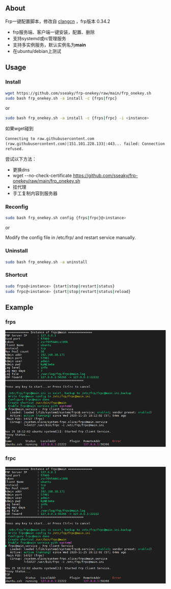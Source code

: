 
About
-----------

Frp一键配置脚本，修改自 [clangcn](https://github.com/clangcn/onekey-install-shell) ，frp版本 0.34.2

- frp服务端、客户端一键安装，配置、删除
- 支持systemd或rc管理服务
- 支持多实例服务，默认实例名为**main**
- 在ubuntu/debian上测试

## Usage

### Install

```Bash
wget https://github.com/sseaky/frp-onekey/raw/main/frp_onekey.sh
sudo bash frp_onekey.sh -a install -c {frps|frpc}
```
or

```bash
sudo bash frp_onekey.sh -a install -c {frps|frpc} -i <instance>
```

如果wget碰到 

```
Connecting to raw.githubusercontent.com (raw.githubusercontent.com)|151.101.228.133|:443... failed: Connection refused.
```

尝试以下方法：

- 更换dns
- wget --no-check-certificate https://github.com/sseaky/frp-onekey/raw/main/frp_onekey.sh
- 挂代理
- 手工复制内容到服务器

### Reconfig

```bash
sudo bash frp_onekey.sh config {frps|frpc}@<instance>
```

or

Modify the config file in /etc/frp/ and restart service manually.

### Uninstall

```Bash
sudo bash frp_onekey.sh -a uninstall
```

### Shortcut

```bash
sudo frps@<instance> {start|stop|restart|status}
sudo frpc@<instance> {start|stop|restart|status|reload}
```

## Example

### frps

![frps](img/frps.png)

### frpc

![frpc](img/frpc.png)



